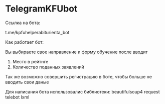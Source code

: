 # TelegramKFUbot

Ссылка на бота: 

t.me/kpfuhelperabiturienta_bot

Как работает бот:

Вы выбираете свое направление и форму обучение
после вводит

1. Место в рейтнге
2. Количество поданных заявлений
 

Так же возможно совершить регистрацию в боте, чтобы
больше не вводить свои даные

Для написания бота использовалис библиотеки:
beautifulsoup4 
request 
telebot
lxml
